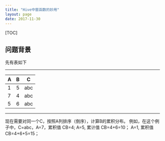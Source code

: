 ```yaml
---
title: "Hive中窗函数的妙用"
layout: page
date: 2017-11-30
---
```

[TOC]

## 问题背景
先有表如下

-------------------
| A  |   B  |  C  |
|----|------|-----|
| 1  |   5  |  abc |
| 7  |   4  | abc   |
| 5  |   6  |  abc  |
--------------------

现在需要对同一个C，按照A列排序（倒序），计算B的累积分布。
例如，在这个例子中，C=abc，A=7，累积值 CB=4; A=5, 累计值 CB=4+6=10； A=1, 累积值CB=4+6+5=15； 
